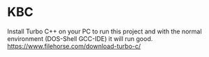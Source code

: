 # KBC

Install Turbo C++ on your PC to run this project and with the normal environment (DOS-Shell GCC-IDE) it will run good. 
https://www.filehorse.com/download-turbo-c/
